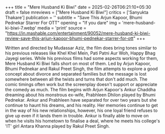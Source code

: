 +++
title = "Mere Husband Ki Biwi"
date = 2025-02-26T06:21:10+05:30
draft = false
mreviews = ["Mere Husband Ki Biwi"]
critics = ['Sanyukta Thakare']
publication = ''
subtitle = "Save This Arjun Kapoor, Bhumi Pednekar Starrer For OTT"
opening = "If you dare"
img = 'mere-husband-ki-biwi-7.webp'
media = 'print'
source = "https://in.mashable.com/entertainment/90052/mere-husband-ki-biwi-review-save-this-arjun-kapoor-bhumi-pednekar-starrer-for-ott"
+++

Written and directed by Mudassar Aziz, the film does bring tones similar to his previous releases like Khel Khel Mein, Pati Patni Aur Woh, Happy Bhag Jayegi series. While his previous films had some aspects working for them, Mere Husband Ki Biwi falls short on most of them. Led by Arjun Kapoor, Bhumi Pednekar and Rakul Preet Singh, the film attempts to explore a good concept about divorce and separated families but the message is lost somewhere between all the twists and turns that don't add much. The comic timings often work but the screenplay doesn't support or appreciate the comedy as much. The film begins with Arjun Kapoor's Ankur Chaddha dreaming about his monstrous ex-wife, Prabhleen Dhilon played by Bhumi Pednekar. Ankur and Prabhleen have separated for over two years but she continue to haunt his dreams, and his reality. Her memories continue to get in the way of his new relationships, however, his one loyal friend refuses to give up even if it lands them in trouble. Ankur is finally able to move on when he visits his hometown to finalise a deal, where he meets his college's 'IT' girl Antara Khanna played by Rakul Preet Singh.
